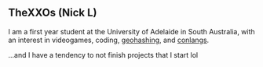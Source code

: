 ## TheXXOs (Nick L)
I am a first year student at the University of Adelaide in South Australia, with an interest in videogames, coding, [geohashing](https://geohashing.site/), and [conlangs](https://conlang.org/).

...and I have a tendency to not finish projects that I start lol

<!--
**TheXXOs/TheXXOs** is a ✨ _special_ ✨ repository because its `README.md` (this file) appears on your GitHub profile.
-->
